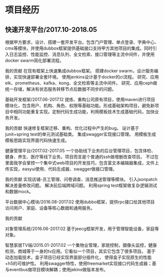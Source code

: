 # 项目经历

## 快速开发平台/2017.10-2018.05

根据甲方要求，设计、搭建一套开发平台。包含门户管理、单点登录、字典中心、cms等模块，并使用dubbox框架提供基础接口支持甲方其他项目的集成。同时引入日志监控、性能监控、消息队列、全文检索、接口管理等主流中间件，并使用docker swarm简化部署流程。

我的贡献
在现有框架上快速集成dubbox框架。
搭建docker swarm，设计服务编排，实现快速部署全套环境。
使用jenkins设计基于docker的ci流程。
研究、应用elk、prometheus、kafka、kong、全文检索等主流中间件。
研究、应用ceph做统一存储，解决有状态服务转移节点后数据不同步的问题。


基础开发框架/2017.06-2017.12
提炼、重构公司原有项目，使用maven进行项目模块化，包含用户、机构、角色、权限等基础功能。形成基础架构项目，避免新项目中相同功能重复实现。定制代码生成功能，利用模板技术生成基础代码，加快业务开发。

我的贡献
快速修复框架迁移、重构、优化过程中产生的bug。
设计基于junit+spring test的单元测试基础类。
集成swagger实现接口管理。
用模板生成模板思路实现界面代码快速生成。

健康管理平台/2017.02-2017.05
一个协助线下业务的后台管理项目，包含体检、健身、养生、医疗等线下业务。项目而言是个普通的ssh做增删改查项目。
不过在里面我学会掌控一个集中式web项目的开发技巧，包含富文本编辑器集成，文件上传实现，easyui使用、代码生成器、swagger做接口管理。

我的贡献
实现店铺-员工管理、问卷调查、消息推送管理等模块。
引入jsonpatch解决差量修改问题。
解决前后端跨域问题。
利用spring test框架做复杂逻辑测试和数据mock。

平台数据中心模块/2016.08-2017.02
使用dubbo框架，提供rpc接口给其他项目访问用户、家庭、设备等核心数据和通用服务。

我的贡献

对象管理系统/2016.06-2017.02
基于jeecg框架开发，用于管理智能设备，家庭等对象。


智慧家居TV端/2015.01-2017.02
一个集物业管理，家居控制，摄像头监控，健康检测，商城等于一身的tv应用。它看似一个项目，其实它包含了很多项目。
基于动态加载技术，盒子项目已经实现界面部分插件化， 使得盒子实现原生的性能+h5的可维护性。 利用swagger特性，使用freemarket实现接口代码生成器；基与eventbus做项目模块解耦；使用jekins做版本发布。